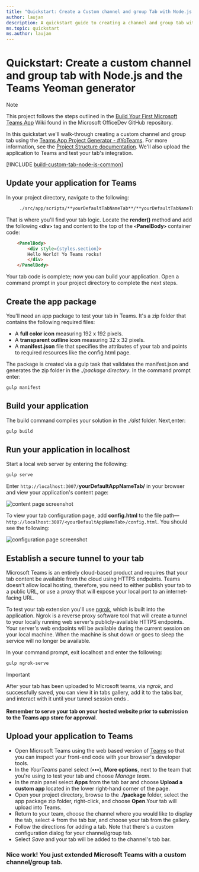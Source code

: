 ```yaml
---
title: "Quickstart: Create a Custom channel and group Tab with Node.js and the Yeoman generator"
author: laujan
description: A quickstart guide to creating a channel and group tab with the Teams Yeoman generator.
ms.topic: quickstart
ms.author: laujan
---
```

# Quickstart: Create a custom channel and group tab with Node.js and the Teams Yeoman generator 

>[!NOTE]
>This project follows the steps outlined in the [Build Your First Microsoft Teams App](https://github.com/OfficeDev/generator-teams/wiki/Build-Your-First-Microsoft-Teams-App) Wiki found in the Microsoft OfficeDev GitHub repository.

In this quickstart we'll walk-through creating a custom channel and group tab using the [Teams App Project Generator - #YoTeams](/OfficeDev/generator-teams). For more information, see the [Project Structure documentation](https://github.com/OfficeDev/generator-teams/wiki/Project-Structure). We'll also upload the application to Teams and test your tab's integration.

[!INCLUDE [build-custom-tab-node-js-common](../../includes/create-custom-tab-node-js-common.md)]

## Update your application for Teams

In your project directory, navigate to the following:

```bash
     ./src/app/scripts/**yourDefaultTabNameTab**/**yourDefaultTabNameTab**.tsx
```

That is where you'll find your tab logic. Locate the **render()** method and add the following **`<`div`>`** tag and content to the top of the **`<`PanelBody`>`** container code:

```html
    <PanelBody>
        <div style={styles.section}>
        Hello World! Yo Teams rocks!
        </div>
    </PanelBody>
```

Your tab code is complete; now you can build your application.
Open a command prompt in your project directory to complete the next steps.

## Create the app package

You'll need an app package to test your tab in Teams. It's a zip folder that contains the following required files:

- A **full color icon** measuring 192 x 192 pixels.
- A **transparent outline icon** measuring 32 x 32 pixels.
- A **manifest.json** file that specifies the attributes of your tab and points to required resources like the config.html page.

The package is created via a gulp task that validates the manifest.json and generates the zip folder in the *./package directory*. In the command prompt enter:

```bash
gulp manifest
```

## Build your application

The build command compiles your solution in the *./dist* folder. Next,enter:

```bash
gulp build
```

## Run your application in localhost

Start a local web server by entering the following:

```bash
gulp serve
```

Enter `http://localhost:3007/`**yourDefaultAppNameTab/** in your browser and view your application's content page:

![content page screenshot](/microsoftteams/platform/assets/images/tab-images/channelGroupTab.PNG)

To view your tab configuration page, add  **config.html** to the file path—`http://localhost:3007/<yourDefaultAppNameTab>/config.html`. You should see the following:

![configuration page screenshot](/microsoftteams/platform/assets/images/tab-images/configurationPage.PNG)

## Establish a secure tunnel to your tab

Microsoft Teams is an entirely cloud-based product and requires that your tab content be available from the cloud using HTTPS endpoints. Teams doesn't allow local hosting, therefore, you need to either publish your tab to a public URL, or use a proxy that will expose your local port to an internet-facing URL.

To test your tab extension you'll use [ngrok](https://ngrok.com/docs), which is built into the application. Ngrok is a reverse proxy software tool that will create a tunnel to your locally running web server's publicly-available HTTPS endpoints. Your server's web endpoints will be available during the current session on your local machine. When the machine is shut down or goes to sleep the service will no longer be available.

In your command prompt, exit localhost and enter the following:

```bash
gulp ngrok-serve
```

> [!IMPORTANT]
> After your tab has been uploaded to Microsoft teams, via *ngrok*, and successfully saved, you can view it in tabs gallery, add it to the tabs bar, and interact with it until your tunnel session ends .<br><br>
**Remember to serve your tab on your hosted website prior to submission to the Teams app store for approval**.

## Upload your application to Teams

- Open Microsoft Teams using the web based version of [Teams](https://teams.microsoft.com) so that you can inspect your front-end code with your browser's developer tools.
- In the *YourTeams* panel select (**&#8226;&#8226;&#8226;**), **More options**, next to the team that you're using to test your tab and choose *Manage team*.
- In the main panel select **Apps** from the tab bar and choose **Upload a custom app** located in the lower right-hand corner of the page.
- Open your project directory, browse to the **./package** folder, select the app package zip folder, right-click, and choose **Open**.Your tab will upload into Teams.
- Return to your team, choose the channel where you would like to display the tab, select ➕ from the tab bar, and choose your tab from the gallery.
- Follow the directions for adding a tab. Note that there's a custom configuration dialog for your channel/group tab.
- Select *Save* and your tab will be added to the channel's tab bar.

### Nice work! You just extended Microsoft Teams with a custom channel/group tab.
